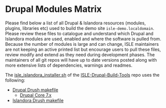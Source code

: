 # Drupal Modules Matrix

Please find below a list of all Drupal & Islandora resources (modules, plugins, libraries etc) used to build the demo site `isle-demo.localdomain`. Please review these files to catalogue and understand which Drupal and Islandora modules are used, enabled and where the software is pulled from. Because the number of modules is large and can change, ISLE maintainers are not keeping an active printed list but encourage users to pull these files, review modify and extend as they need during development phases. The maintainers of all git repos will have up to date versions posted along with more extensive lists of dependencies, warnings and readmes.

The [isle_islandora_installer.sh](https://github.com/Islandora-Collaboration-Group/ISLE-Drupal-Build-Tools/blob/master/isle_islandora_installer.sh) of the [ISLE-Drupal-Build-Tools](https://github.com/Islandora-Collaboration-Group/ISLE-Drupal-Build-Tools) repo uses the following:
* [Drupal Drush makefile](https://github.com/Islandora-Collaboration-Group/ISLE-Drupal-Build-Tools/blob/master/isle-drush_make/drupal.drush.make)
  * [Drupal Core 7.x](https://www.drupal.org/project/drupal)
* [Islandora Drush makefile](https://github.com/Islandora-Collaboration-Group/ISLE-Drupal-Build-Tools/blob/master/isle-drush_make/islandora.drush.make)